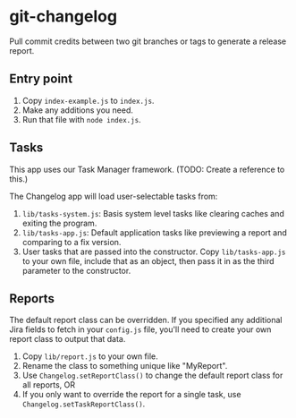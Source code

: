 # git-changelog
Pull commit credits between two git branches or tags to generate a release report.

## Entry point
1. Copy `index-example.js` to `index.js`.
2. Make any additions you need.
3. Run that file with `node index.js`.

## Tasks
This app uses our Task Manager framework. (TODO: Create a reference to this.)

The Changelog app will load user-selectable tasks from:
1. `lib/tasks-system.js`: Basis system level tasks like clearing caches and exiting the program.
2. `lib/tasks-app.js`: Default application tasks like previewing a report and comparing to a fix version.
3. User tasks that are passed into the constructor.  Copy `lib/tasks-app.js` to your own file, include that as an object, then pass it in as the third parameter to the constructor.

## Reports
The default report class can be overridden.  If you specified any additional Jira fields to fetch in your `config.js` file, you'll need to create your own report class to output that data. 
1. Copy `lib/report.js` to your own file.
2. Rename the class to something unique like "MyReport".
3. Use `Changelog.setReportClass()` to change the default report class for all reports, OR
4. If you only want to override the report for a single task, use `Changelog.setTaskReportClass()`.
